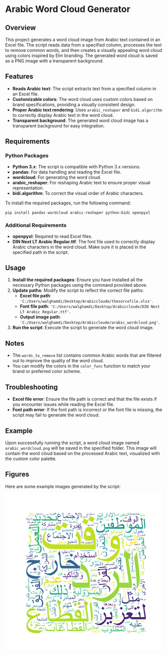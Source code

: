 # Arabic Word Cloud Generator

## Overview

This project generates a word cloud image from Arabic text contained in an Excel file. The script reads data from a specified column, processes the text to remove common words, and then creates a visually appealing word cloud using colors inspired by Elm branding. The generated word cloud is saved as a PNG image with a transparent background.

## Features

- **Reads Arabic text**: The script extracts text from a specified column in an Excel file.
- **Customizable colors**: The word cloud uses custom colors based on brand specifications, providing a visually consistent design.
- **Proper Arabic text rendering**: Uses `arabic_reshaper` and `bidi.algorithm` to correctly display Arabic text in the word cloud.
- **Transparent background**: The generated word cloud image has a transparent background for easy integration.

## Requirements

### Python Packages

- **Python 3.x**: The script is compatible with Python 3.x versions.
- **pandas**: For data handling and reading the Excel file.
- **wordcloud**: For generating the word cloud.
- **arabic_reshaper**: For reshaping Arabic text to ensure proper visual representation.
- **bidi.algorithm**: To correct the visual order of Arabic characters.

To install the required packages, run the following command:

```bash
pip install pandas wordcloud arabic-reshaper python-bidi openpyxl
```

### Additional Requirements

- **openpyxl**: Required to read Excel files.
- **DIN Next LT Arabic Regular.ttf**: The font file used to correctly display Arabic characters in the word cloud. Make sure it is placed in the specified path in the script.

## Usage

1. **Install the required packages**: Ensure you have installed all the necessary Python packages using the command provided above.
2. **Update paths**: Modify the script to reflect the correct file paths:
   - **Excel file path**: `'C:/Users/walghamdi/Desktop/Arabiccloude/thesorcefile.xlsx'`.
   - **Font file path**: `'C:/Users/walghamdi/Desktop/Arabiccloude/DIN Next LT Arabic Regular.ttf'`.
   - **Output image path**: `'C:/Users/walghamdi/Desktop/Arabiccloude/arabic_wordcloud.png'`.
3. **Run the script**: Execute the script to generate the word cloud image.

## Notes

- The `words_to_remove` list contains common Arabic words that are filtered out to improve the quality of the word cloud.
- You can modify the colors in the `color_func` function to match your brand or preferred color scheme.

## Troubleshooting

- **Excel file error**: Ensure the file path is correct and that the file exists if you encounter issues while reading the Excel file.
- **Font path error**: If the font path is incorrect or the font file is missing, the script may fail to generate the word cloud.

## Example

Upon successfully running the script, a word cloud image named `arabic_wordcloud.png` will be saved in the specified folder. This image will contain the word cloud based on the processed Arabic text, visualized with the custom color palette.

## Figures

Here are some example images generated by the script:

![Figure 1](Figure_1.png)
